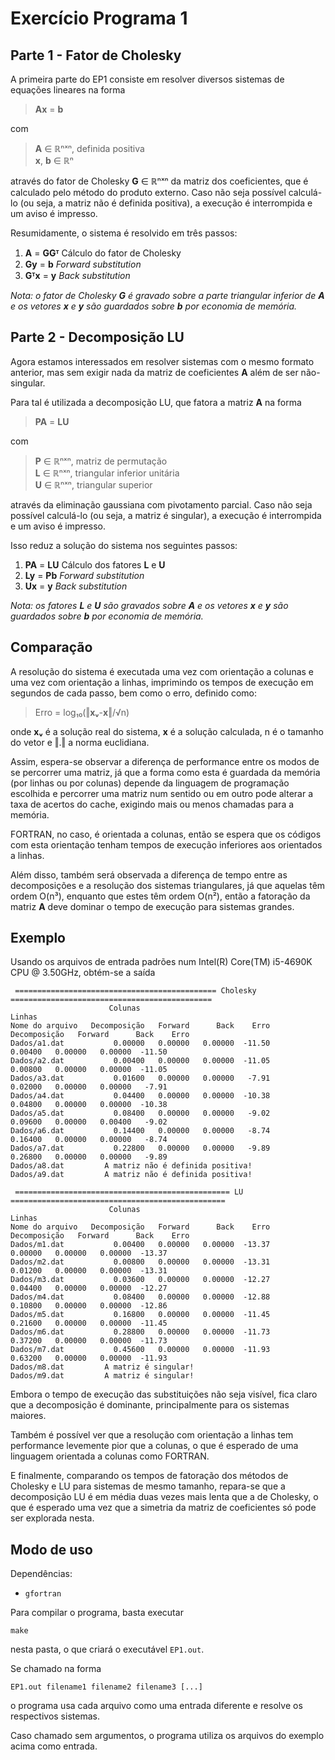 # Exercício Programa 1
## Parte 1 - Fator de Cholesky
A primeira parte do EP1 consiste em resolver diversos sistemas de equações lineares na forma

> **Ax** = **b**

com

> **A** ∈ ℝⁿˣⁿ, definida positiva  
> **x**, **b** ∈ ℝⁿ

através do fator de Cholesky **G** ∈ ℝⁿˣⁿ da matriz dos coeficientes,
que é calculado pelo método do produto externo.
Caso não seja possível calculá-lo (ou seja, a matriz não é definida positiva), a execução é
interrompida e um aviso é impresso.

Resumidamente, o sistema é resolvido em três passos:

1. **A** = **GGᵀ** Cálculo do fator de Cholesky
2. **Gy** = **b** *Forward substitution*
3. **Gᵀx** = **y** *Back substitution*


_Nota: o fator de Cholesky **G** é gravado sobre a parte triangular inferior de **A** e os vetores **x** e **y** são guardados sobre **b** por economia de memória._

## Parte 2 - Decomposição LU
Agora estamos interessados em resolver sistemas com o mesmo formato anterior, mas
sem exigir nada da matriz de coeficientes **A** além de ser não-singular.

Para tal é utilizada a decomposição LU, que fatora a matriz **A** na forma
> **PA** = **LU**

com
> **P** ∈ ℝⁿˣⁿ, matriz de permutação  
> **L** ∈ ℝⁿˣⁿ, triangular inferior unitária  
> **U** ∈ ℝⁿˣⁿ, triangular superior

através da eliminação gaussiana com pivotamento parcial.
Caso não seja possível calculá-lo (ou seja, a matriz é singular), a execução é interrompida e um aviso é impresso.

Isso reduz a solução do sistema nos seguintes passos:

1. **PA** = **LU** Cálculo dos fatores **L** e **U**
2. **Ly** = **Pb** *Forward substitution*
3. **Ux** = **y** *Back substitution*

_Nota: os fatores **L** e **U** são gravados sobre **A** e os vetores **x** e **y** são guardados sobre **b** por economia de memória._
## Comparação
A resolução do sistema é executada uma vez com orientação a colunas e uma vez com orientação a linhas, imprimindo os tempos de execução em segundos de cada passo, bem como o erro, definido como:

> Erro = log₁₀(‖**xᵥ**-**x**‖/√n)

onde **xᵥ** é a solução real do sistema, **x** é a solução calculada, n é o tamanho do vetor e ‖.‖ a norma euclidiana.


Assim, espera-se observar a diferença de performance entre os modos de se percorrer uma matriz, já que a forma como esta é guardada da memória (por linhas ou por colunas) depende da linguagem de programação escolhida e percorrer uma matriz num sentido ou em outro pode alterar a taxa de acertos do cache, exigindo mais ou menos chamadas para a memória.

FORTRAN, no caso, é orientada a colunas, então se espera que os códigos com esta orientação tenham tempos de execução inferiores aos orientados a linhas.

Além disso, também será observada a diferença de tempo entre as decomposições e a resolução dos sistemas triangulares, já que aquelas têm ordem O(n³), enquanto que estes têm ordem O(n²), então a fatoração da matriz **A** deve dominar o tempo de execução para sistemas grandes.
## Exemplo

Usando os arquivos de entrada padrões num Intel(R) Core(TM) i5-4690K CPU @ 3.50GHz, obtém-se a saída

```
 ============================================= Cholesky =============================================
                      Colunas                                     Linhas
Nome do arquivo   Decomposição   Forward      Back    Erro   Decomposição   Forward      Back    Erro
Dados/a1.dat           0.00000   0.00000   0.00000  -11.50        0.00400   0.00000   0.00000  -11.50
Dados/a2.dat           0.00400   0.00000   0.00000  -11.05        0.00800   0.00000   0.00000  -11.05
Dados/a3.dat           0.01600   0.00000   0.00000   -7.91        0.02000   0.00000   0.00000   -7.91
Dados/a4.dat           0.04400   0.00000   0.00000  -10.38        0.04800   0.00000   0.00000  -10.38
Dados/a5.dat           0.08400   0.00000   0.00000   -9.02        0.09600   0.00000   0.00400   -9.02
Dados/a6.dat           0.14400   0.00000   0.00000   -8.74        0.16400   0.00000   0.00000   -8.74
Dados/a7.dat           0.22800   0.00000   0.00000   -9.89        0.26800   0.00000   0.00000   -9.89
Dados/a8.dat         A matriz não é definida positiva!
Dados/a9.dat         A matriz não é definida positiva!

 ================================================ LU ================================================
                      Colunas                                     Linhas
Nome do arquivo   Decomposição   Forward      Back    Erro   Decomposição   Forward      Back    Erro
Dados/m1.dat           0.00400   0.00000   0.00000  -13.37        0.00000   0.00000   0.00000  -13.37
Dados/m2.dat           0.00800   0.00000   0.00000  -13.31        0.01200   0.00000   0.00000  -13.31
Dados/m3.dat           0.03600   0.00000   0.00000  -12.27        0.04400   0.00000   0.00000  -12.27
Dados/m4.dat           0.08400   0.00000   0.00000  -12.88        0.10800   0.00000   0.00000  -12.86
Dados/m5.dat           0.16800   0.00000   0.00000  -11.45        0.21600   0.00000   0.00000  -11.45
Dados/m6.dat           0.28800   0.00000   0.00000  -11.73        0.37200   0.00000   0.00000  -11.73
Dados/m7.dat           0.45600   0.00000   0.00000  -11.93        0.63200   0.00000   0.00000  -11.93
Dados/m8.dat         A matriz é singular!
Dados/m9.dat         A matriz é singular!
```

Embora o tempo de execução das substituições não seja visível, fica claro que a decomposição é dominante, principalmente para os sistemas maiores.

Também é possível ver que a resolução com orientação a linhas tem performance levemente pior que a colunas, o que é esperado de uma linguagem orientada a colunas como FORTRAN.

E finalmente, comparando os tempos de fatoração dos métodos de Cholesky e LU para sistemas de mesmo tamanho, repara-se que a decomposição LU é em média duas vezes mais lenta que a de Cholesky, o que é esperado uma vez que a simetria da matriz de coeficientes só pode ser explorada nesta.
## Modo de uso
Dependências:
* `gfortran`

Para compilar o programa, basta executar
```
make
```
nesta pasta, o que criará o executável `EP1.out`.

Se chamado na forma
```
EP1.out filename1 filename2 filename3 [...]
```
o programa usa cada arquivo como uma entrada diferente e resolve os respectivos sistemas.

Caso chamado sem argumentos, o programa utiliza os arquivos do exemplo acima como entrada.
